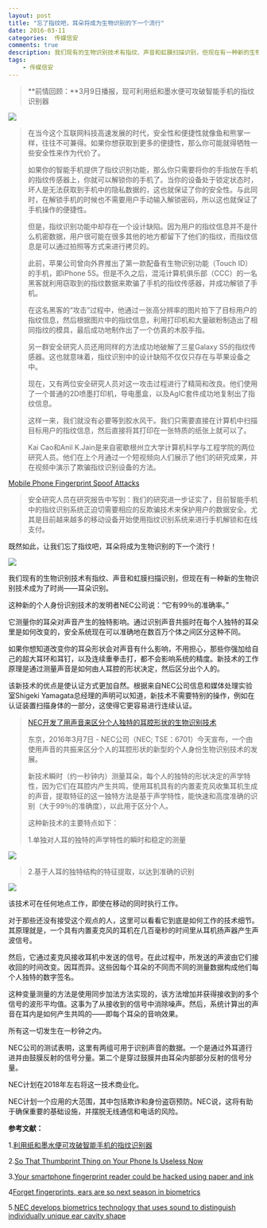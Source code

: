 ```yaml
---  
layout: post  
title: "忘了指纹吧，耳朵将成为生物识别的下一个流行"
date: 2016-03-11
categories:  传媒信安     
comments: true
description: 我们现有的生物识别技术有指纹、声音和虹膜扫描识别，但现在有一种新的生物识别技术成为了时尚——耳朵识别。 这种新的个人身份识别技术的发明者NEC公司说：“它有99％的准确率。”
tags:
    - 传媒信安
---  
```

> **前情回顾：**3月9日播报，现可利用纸和墨水便可攻破智能手机的指纹识别器

![](http://127.0.0.1:4000//resources/images/N1.png) 

> 在当今这个互联网科技高速发展的时代，安全性和便捷性就像鱼和熊掌一样，往往不可兼得。如果你想获取到更多的便捷性，那么你可能就得牺牲一些安全性来作为代价了。
> 
> 如果你的智能手机提供了指纹识别功能，那么你只需要将你的手指放在手机的指纹传感器上，你就可以解锁你的手机了。当你的设备处于锁定状态时，坏人是无法获取到手机中的隐私数据的，这也就保证了你的安全性。与此同时，在解锁手机的时候也不需要用户手动输入解锁密码，所以这也就保证了手机操作的便捷性。
> 
> 但是，指纹识别功能中却存在一个设计缺陷。因为用户的指纹信息并不是什么机密数据，用户很可能在很多其他的地方都留下了他们的指纹，而指纹信息是可以通过拍照等方式来进行拷贝的。
> 
> 此前，苹果公司曾向外界推出了第一款配备有生物识别功能（Touch ID）的手机，即iPhone 5S。但是不久之后，混沌计算机俱乐部（CCC）的一名黑客就利用窃取到的指纹数据来欺骗了手机的指纹传感器，并成功解锁了手机。
> 
> 在这名黑客的“攻击”过程中，他通过一张高分辨率的图片拍下了目标用户的指纹信息，然后根据图片中的指纹信息，利用打印机和大量碳粉制造出了相同指纹的模具，最后成功地制作出了一个仿真的木胶手指。
> 
> 另一群安全研究人员还用同样的方法成功地破解了三星Galaxy S5的指纹传感器。这也就意味着，指纹识别中的设计缺陷不仅仅只存在与苹果设备之中。
> 
> 现在，又有两位安全研究人员对这一攻击过程进行了精简和改良。他们使用了一个普通的2D喷墨打印机，导电墨盒，以及AgIC套件成功地复制出了指纹信息。
> 
> 这样一来，我们就没有必要等到胶水风干。我们只需要直接在计算机中扫描目标用户的指纹信息，然后直接将其打印在一张特质的纸张上就可以了。
> 
> Kai Cao和Anil K.Jain是来自密歇根州立大学计算机科学与工程学院的两位研究人员。他们在上个月通过一个短视频向人们展示了他们的研究成果，并在视频中演示了欺骗指纹识别设备的方法。

[Mobile Phone Fingerprint Spoof Attacks](/storage/app/media/wx/Mobile%20Phone%20Fingerprint%20Spoof%20Attacks.mp4)
> 
> 安全研究人员在研究报告中写到：我们的研究进一步证实了，目前智能手机中的指纹识别系统正迫切需要相应的反欺骗技术来保护用户的数据安全。尤其是目前越来越多的移动设备开始使用指纹识别系统来进行手机解锁和在线支付。

既然如此，让我们忘了指纹吧，耳朵将成为生物识别的下一个流行！

![](http://127.0.0.1:4000//resources/images/N2.jpg) 

我们现有的生物识别技术有指纹、声音和虹膜扫描识别，但现在有一种新的生物识别技术成为了时尚——耳朵识别。

这种新的个人身份识别技术的发明者NEC公司说：“它有99％的准确率。”

它测量你的耳朵对声音产生的独特影响。通过识别声音共振时在每个人独特的耳朵里是如何改变的，安全系统现在可以准确地在数百万个体之间区分这种不同。

如果你想知道改变你的耳朵形状会对声音有什么影响，不用担心，那些你强加给自己的超大耳环和耳钉，以及连续重拳击打，都不会影响系统的精度。新技术的工作原理是通过测量声音是如何由人耳腔的形状决定，然后区分出个人的。

该新技术的优点是使认证方式更加自然。根据来自NEC公司信息和媒体处理实验室Shigeki Yamagata总经理的声明可以知道，新技术不需要特别的操作，例如在认证装置扫描身体的一部分，这使得它更容易进行连续认证。

> [NEC开发了用声音来区分个人独特的耳腔形状的生物识别技术](http://www.nec.com/en/press/201603/global_20160307_01.html)
> 
> 东京，2016年3月7日 - NEC公司（NEC; TSE：6701）今天宣布，一个由使用声音的共振来区分个人的耳腔形状的新型的个人身份生物识别技术的发展。
> 
> 新技术瞬时（约一秒钟内）测量耳朵，每个人的独特的形状决定的声学特性，因为它们在耳腔内产生共鸣，使用耳机具有的内置麦克风收集耳机生成的声音，提取特征的这一独特方法是基于声学特性，能快速和高度准确的识别（大于99％的准确度），以此用于区分个人。
> 
> 这种新技术的主要特点如下：
> 
> 1.单独对人耳的独特的声学特性的瞬时和稳定的测量
> 
![](http://127.0.0.1:4000//resources/images/N3.jpg) 
> 
> 2.基于人耳的独特结构的特征提取，以达到准确的识别
> 
![](http://127.0.0.1:4000//resources/images/N4.jpg) 

该技术可在任何地点工作，即使在移动的同时执行工作。

对于那些还没有接受这个观点的人，这里可以看看它到底是如何工作的技术细节。其原理就是，一个具有内置麦克风的耳机在几百毫秒的时间里从耳机扬声器产生声波信号。

然后，它通过麦克风接收耳机中发送的信号。在此过程中，所发送的声波由它们接收回的时间改变。因耳而异。这些因每个耳朵的不同而不同的测量数据构成他们每个人独特的数字签名。

这种变量测量的方法是使用同步加法方法实现的，该方法增加并获得接收到的多个信号的波形平均值。这事为了从接收到的信号中消除噪声。然后，系统计算出的声音在耳内是如何产生共鸣的——即每个耳朵的音响效果。

所有这一切发生在一秒钟之内。

NEC公司的测试表明，这里有两组可用于识别声音的数据。一个是通过外耳道行进并由鼓膜反射的信号分量。第二个是穿过鼓膜并由耳朵内部部分反射的信号分量。

NEC计划在2018年左右将这一技术商业化。

NEC计划一个应用的大范围，其中包括欺诈和身份盗窃预防。NEC说，这将有助于确保重要的基础设施，并摆脱无线通信和电话的风险。

**参考文献：**

1.[利用纸和墨水便可攻破智能手机的指纹识别器](http://bobao.360.cn/news/detail/2819.html)

2.[So That Thumbprint Thing on Your Phone Is Useless Now](http://www.defenseone.com/technology/2016/03/so-thumbprint-thing-your-phone-useless-now/126523/)

3.[Your smartphone fingerprint reader could be hacked using paper and ink](https://nakedsecurity.sophos.com/2016/03/08/your-smartphone-fingerprint-reader-could-be-hacked-using-paper-and-ink/)

4[Forget fingerprints, ears are so next season in biometrics](https://nakedsecurity.sophos.com/2016/03/10/forget-fingerprints-ears-are-so-next-season-in-biometrics/)

5.[NEC develops biometrics technology that uses sound to distinguish individually unique ear cavity shape](http://www.nec.com/en/press/201603/global_20160307_01.html)